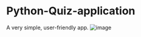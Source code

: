 # Python-Quiz-application
A very simple, user-friendly app. 
![image](https://user-images.githubusercontent.com/73602058/121233650-698ea280-c8c5-11eb-8c35-1167647866ca.png)
